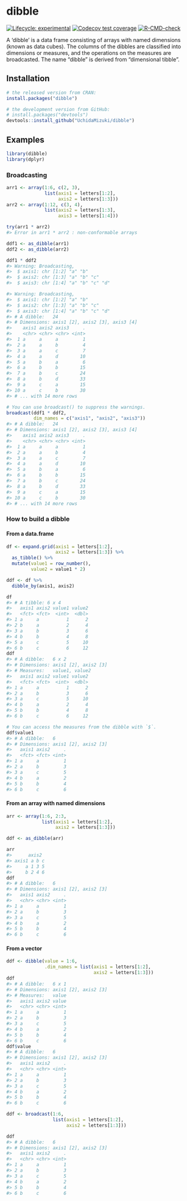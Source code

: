 
<!-- README.md is generated from README.Rmd. Please edit that file -->

# dibble

<!-- badges: start -->

[![Lifecycle:
experimental](https://img.shields.io/badge/lifecycle-experimental-orange.svg)](https://lifecycle.r-lib.org/articles/stages.html#experimental)
[![Codecov test
coverage](https://codecov.io/gh/UchidaMizuki/dibble/branch/main/graph/badge.svg)](https://app.codecov.io/gh/UchidaMizuki/dibble?branch=main)
[![R-CMD-check](https://github.com/UchidaMizuki/dibble/workflows/R-CMD-check/badge.svg)](https://github.com/UchidaMizuki/dibble/actions)
<!-- badges: end -->

A ‘dibble’ is a data frame consisting of arrays with named dimensions
(known as data cubes). The columns of the dibbles are classified into
dimensions or measures, and the operations on the measures are
broadcasted. The name “dibble” is derived from “dimensional tibble”.

## Installation

``` r
# the released version from CRAN:
install.packages("dibble")

# the development version from GitHub:
# install.packages("devtools")
devtools::install_github("UchidaMizuki/dibble")
```

## Examples

``` r
library(dibble)
library(dplyr)
```

### Broadcasting

``` r
arr1 <- array(1:6, c(2, 3),
              list(axis1 = letters[1:2],
                   axis2 = letters[1:3]))
arr2 <- array(1:12, c(3, 4),
              list(axis2 = letters[1:3],
                   axis3 = letters[1:4]))

try(arr1 * arr2)
#> Error in arr1 * arr2 : non-conformable arrays

ddf1 <- as_dibble(arr1)
ddf2 <- as_dibble(arr2)

ddf1 * ddf2
#> Warning: Broadcasting,
#>  $ axis1: chr [1:2] "a" "b"
#>  $ axis2: chr [1:3] "a" "b" "c"
#>  $ axis3: chr [1:4] "a" "b" "c" "d"

#> Warning: Broadcasting,
#>  $ axis1: chr [1:2] "a" "b"
#>  $ axis2: chr [1:3] "a" "b" "c"
#>  $ axis3: chr [1:4] "a" "b" "c" "d"
#> # A dibble:   24
#> # Dimensions: axis1 [2], axis2 [3], axis3 [4]
#>    axis1 axis2 axis3     .
#>    <chr> <chr> <chr> <int>
#>  1 a     a     a         1
#>  2 a     a     b         4
#>  3 a     a     c         7
#>  4 a     a     d        10
#>  5 a     b     a         6
#>  6 a     b     b        15
#>  7 a     b     c        24
#>  8 a     b     d        33
#>  9 a     c     a        15
#> 10 a     c     b        30
#> # ... with 14 more rows

# You can use broadcast() to suppress the warnings.
broadcast(ddf1 * ddf2,
          dim_names = c("axis1", "axis2", "axis3"))
#> # A dibble:   24
#> # Dimensions: axis1 [2], axis2 [3], axis3 [4]
#>    axis1 axis2 axis3     .
#>    <chr> <chr> <chr> <int>
#>  1 a     a     a         1
#>  2 a     a     b         4
#>  3 a     a     c         7
#>  4 a     a     d        10
#>  5 a     b     a         6
#>  6 a     b     b        15
#>  7 a     b     c        24
#>  8 a     b     d        33
#>  9 a     c     a        15
#> 10 a     c     b        30
#> # ... with 14 more rows
```

### How to build a dibble

#### From a data.frame

``` r
df <- expand.grid(axis1 = letters[1:2],
                  axis2 = letters[1:3]) %>% 
  as_tibble() %>% 
  mutate(value1 = row_number(),
         value2 = value1 * 2)

ddf <- df %>% 
  dibble_by(axis1, axis2)

df
#> # A tibble: 6 x 4
#>   axis1 axis2 value1 value2
#>   <fct> <fct>  <int>  <dbl>
#> 1 a     a          1      2
#> 2 b     a          2      4
#> 3 a     b          3      6
#> 4 b     b          4      8
#> 5 a     c          5     10
#> 6 b     c          6     12
ddf
#> # A dibble:   6 x 2
#> # Dimensions: axis1 [2], axis2 [3]
#> # Measures:   value1, value2
#>   axis1 axis2 value1 value2
#>   <fct> <fct>  <int>  <dbl>
#> 1 a     a          1      2
#> 2 a     b          3      6
#> 3 a     c          5     10
#> 4 b     a          2      4
#> 5 b     b          4      8
#> 6 b     c          6     12

# You can access the measures from the dibble with `$`.
ddf$value1
#> # A dibble:   6
#> # Dimensions: axis1 [2], axis2 [3]
#>   axis1 axis2     .
#>   <fct> <fct> <int>
#> 1 a     a         1
#> 2 a     b         3
#> 3 a     c         5
#> 4 b     a         2
#> 5 b     b         4
#> 6 b     c         6
```

#### From an array with named dimensions

``` r
arr <- array(1:6, 2:3,
             list(axis1 = letters[1:2],
                  axis2 = letters[1:3]))

ddf <- as_dibble(arr)

arr
#>      axis2
#> axis1 a b c
#>     a 1 3 5
#>     b 2 4 6
ddf
#> # A dibble:   6
#> # Dimensions: axis1 [2], axis2 [3]
#>   axis1 axis2     .
#>   <chr> <chr> <int>
#> 1 a     a         1
#> 2 a     b         3
#> 3 a     c         5
#> 4 b     a         2
#> 5 b     b         4
#> 6 b     c         6
```

#### From a vector

``` r
ddf <- dibble(value = 1:6,
              .dim_names = list(axis1 = letters[1:2],
                                axis2 = letters[1:3]))
ddf
#> # A dibble:   6 x 1
#> # Dimensions: axis1 [2], axis2 [3]
#> # Measures:   value
#>   axis1 axis2 value
#>   <chr> <chr> <int>
#> 1 a     a         1
#> 2 a     b         3
#> 3 a     c         5
#> 4 b     a         2
#> 5 b     b         4
#> 6 b     c         6
ddf$value
#> # A dibble:   6
#> # Dimensions: axis1 [2], axis2 [3]
#>   axis1 axis2     .
#>   <chr> <chr> <int>
#> 1 a     a         1
#> 2 a     b         3
#> 3 a     c         5
#> 4 b     a         2
#> 5 b     b         4
#> 6 b     c         6
```

``` r
ddf <- broadcast(1:6,
                 list(axis1 = letters[1:2],
                      axis2 = letters[1:3]))

ddf
#> # A dibble:   6
#> # Dimensions: axis1 [2], axis2 [3]
#>   axis1 axis2     .
#>   <chr> <chr> <int>
#> 1 a     a         1
#> 2 a     b         3
#> 3 a     c         5
#> 4 b     a         2
#> 5 b     b         4
#> 6 b     c         6
```
